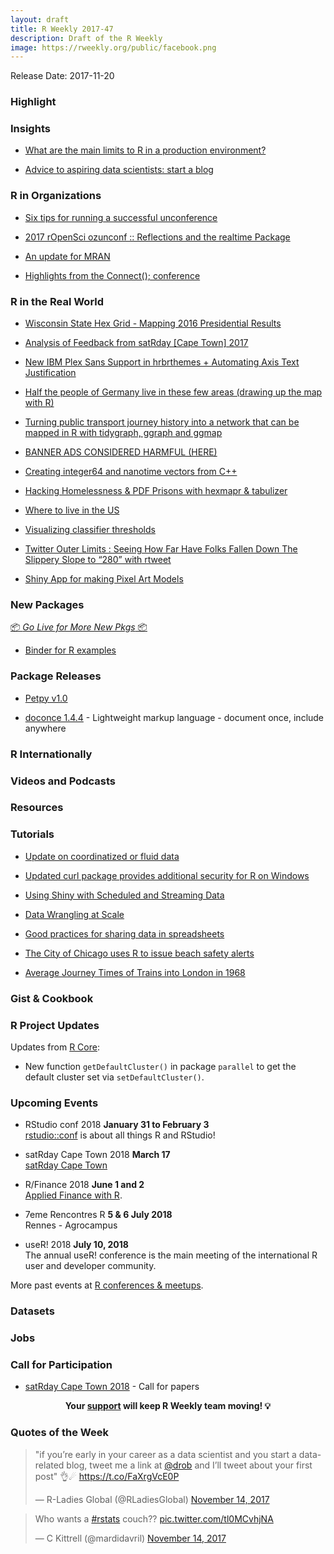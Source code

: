 ```yaml
---
layout: draft
title: R Weekly 2017-47
description: Draft of the R Weekly
image: https://rweekly.org/public/facebook.png
---
```


Release Date: 2017-11-20

###  Highlight




### Insights


+ [What are the main limits to R in a production environment?](https://community.rstudio.com/t/what-are-the-main-limits-to-r-in-a-production-environment/2829)

+ [Advice to aspiring data scientists: start a blog](http://varianceexplained.org/r/start-blog/)

###  R in Organizations

+ [Six tips for running a successful unconference](https://ropensci.org/blog/2017/11/17/unconf-sixtips/)

+ [2017 rOpenSci ozunconf :: Reflections and the realtime Package](https://ropensci.org/blog/2017/11/14/realtime/)

+ [An update for MRAN](http://blog.revolutionanalytics.com/2017/11/an-update-for-mran.html)

+ [Highlights from the Connect(); conference](http://blog.revolutionanalytics.com/2017/11/connect-highlights.html)

###  R in the Real World

+ [Wisconsin State Hex Grid - Mapping 2016 Presidential Results](http://www.mikelee.co/posts/2017-11-16-wi-presidential-results-using-hexmapr/)

+ [Analysis of Feedback from satRday [Cape Town] 2017](http://www.exegetic.biz/blog/2017/11/feedback-satrday-2017/)


+ [New IBM Plex Sans Support in hrbrthemes + Automating Axis Text Justification](https://rud.is/b/2017/11/16/new-ibm-plex-sans-support-in-hrbrthemes-automating-axis-text-justification/)

+ [ Half the people of Germany live in these few areas (drawing up the map with R) ](https://sebastianrothbucher.github.io/datascience/r/visualization/tgif/2017/09/29/half-germany-r-map.html)

+ [Turning public transport journey history into a network that can be mapped in R with tidygraph, ggraph and ggmap ](https://lookatthhedata.netlify.com/2017-11-12-mapping-your-oyster-card-journeys-in-london-with-tidygraph-and-ggraph/)

+ [BANNER ADS CONSIDERED HARMFUL (HERE)](http://www.gwern.net/Ads)

+ [ Creating integer64 and nanotime vectors from C++](https://gallery.rcpp.org/articles/creating-integer64-and-nanotime-vectors/)

+ [Hacking Homelessness & PDF Prisons with hexmapr & tabulizer](https://ewenme.rbind.io/blog/2017-11-09-hacking_homelessness_and_pdf_prisons/)

+ [Where to live in the US](http://www.masalmon.eu/2017/11/16/wheretoliveus/)

+ [Visualizing classifier thresholds](https://bayesianbiologist.com/2017/11/13/visualizing-classifier-thresholds/)

+ [Twitter Outer Limits : Seeing How Far Have Folks Fallen Down The Slippery Slope to “280” with rtweet](https://rud.is/b/2017/11/13/twitter-outer-limits-seeing-how-far-have-folks-fallen-down-the-slippery-slope-to-280-with-rtweet/)

+ [Shiny App for making Pixel Art Models](https://privefl.github.io/blog/shiny-app-for-making-pixel-art-models/)

###  New Packages

<p class="added-hostname"><a href="https://rweekly.org/live" target="_blank" class="externalLink">📦 <i>Go Live for More New Pkgs</i> 📦</a></p>

+ [Binder for R examples](https://github.com/binder-examples/dockerfile-r)

### Package Releases

+ [Petpy v1.0](http://www.aaronschlegel.com/petpy-v1-0-released/)

+ [doconce 1.4.4](https://github.com/hplgit/doconce) - Lightweight markup language - document once, include anywhere

###  R Internationally



###  Videos and Podcasts




###  Resources



###  Tutorials

+ [Update on coordinatized or fluid data](http://www.win-vector.com/blog/2017/11/update-on-coordinatized-or-fluid-data/)

+ [Updated curl package provides additional security for R on Windows](http://blog.revolutionanalytics.com/2017/11/curl-updated.html)

+ [Using Shiny with Scheduled and Streaming Data](https://rviews.rstudio.com/2017/11/15/shiny-and-scheduled-data-r/)

+ [Data Wrangling at Scale](http://www.win-vector.com/blog/2017/11/data-wrangling-at-scale/)

+ [Good practices for sharing data in spreadsheets](http://blog.revolutionanalytics.com/2017/11/good-practices-spreadsheets.html)

+ [The City of Chicago uses R to issue beach safety alerts](http://blog.revolutionanalytics.com/2017/11/chicago-water.html)

+ [Average Journey Times of Trains into London in 1968](http://spatial.ly/2017/11/average-journey-times-of-trains-into-london-in-1968/)

### Gist & Cookbook


<!--<div class="post-more-begin"></div><div class="post-more-end"></div>-->


###  R Project Updates

Updates from [R Core](http://developer.r-project.org/blosxom.cgi/R-devel/NEWS):

+ New function `getDefaultCluster()` in package `parallel` to get the default cluster set via `setDefaultCluster()`.

###  Upcoming Events

+ RStudio conf 2018 **January 31 to February 3** <br />
[rstudio::conf](https://www.rstudio.com/conference/) is about all things R and RStudio!

+ satRday Cape Town 2018 **March 17** <br />
[satRday Cape Town](http://capetown2018.satrdays.org/)

+ R/Finance 2018 **June 1 and 2** <br />
[Applied Finance with R](http://www.rinfinance.com).

+ 7eme Rencontres R  **5 & 6 July 2018** <br />
Rennes - Agrocampus

+ useR! 2018 **July 10, 2018** <br />
The annual useR! conference is the main meeting of the international R user and developer community.

More past events at [R conferences & meetups](https://conf.rweekly.org).

### Datasets



### Jobs



###  Call for Participation

+ [satRday Cape Town 2018](http://capetown2018.satrdays.org/#callforpapers) - Call for papers

<p class="hide-support added-hostname support-rweekly" style="text-align: center;font-weight: bold;">Your <a class="non-visited externalLink" href="https://www.patreon.com/rweekly" onclick="pas(this)">support</a> will keep R Weekly team moving! 💡</p>

###  Quotes of the Week

<blockquote class="twitter-tweet" data-lang="en"><p lang="en" dir="ltr">&quot;if you’re early in your career as a data scientist and you start a data-related blog, tweet me a link at <a href="https://twitter.com/drob?ref_src=twsrc%5Etfw">@drob</a> and I’ll tweet about your first post&quot; 👌☄ <a href="https://t.co/FaXrgVcE0P">https://t.co/FaXrgVcE0P</a></p>&mdash; R-Ladies Global (@RLadiesGlobal) <a href="https://twitter.com/RLadiesGlobal/status/930494182027923457?ref_src=twsrc%5Etfw">November 14, 2017</a></blockquote>

<blockquote class="twitter-tweet" data-lang="en"><p lang="en" dir="ltr">Who wants a <a href="https://twitter.com/hashtag/rstats?src=hash&amp;ref_src=twsrc%5Etfw">#rstats</a> couch?? <a href="https://t.co/tl0MCvhjNA">pic.twitter.com/tl0MCvhjNA</a></p>&mdash; C Kittrell (@mardidavril) <a href="https://twitter.com/mardidavril/status/930226178975289344?ref_src=twsrc%5Etfw">November 14, 2017</a></blockquote>
<script async src="https://platform.twitter.com/widgets.js" charset="utf-8"></script>

